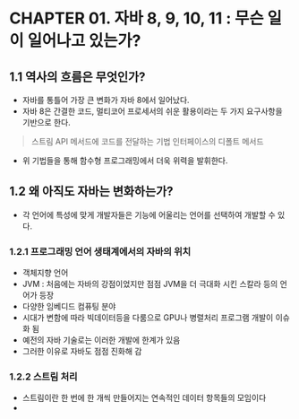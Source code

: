 # CHAPTER 01. 자바 8, 9, 10, 11 : 무슨 일이 일어나고 있는가?

## 1.1 역사의 흐름은 무엇인가?

- 자바를 통틀어 가장 큰 변화가 자바 8에서 일어났다. 
- 자바 8은 간결한 코드, 멀티코어 프로세서의 쉬운 활용이라는 두 가지 요구사항을 기반으로 한다. 

> 스트림 API
> 메서드에 코드를 전달하는 기법 
> 인터페이스의 디폴트 메서드 

- 위 기법들을 통해 함수형 프로그래밍에서 더욱 위력을 발휘한다. 

## 1.2 왜 아직도 자바는 변화하는가?

- 각 언어에 특성에 맞게 개발자들은 기능에 어울리는 언어를 선택하여 개발할 수 있다. 

### 1.2.1 프로그래밍 언어 생태계에서의 자바의 위치

- 객체지향 언어
- JVM : 처음에는 자바의 강점이었지만 점점 JVM을 더 극대화 시킨 스칼라 등의 언어가 등장  
- 다양한 임베디드 컴퓨팅 분야 
- 시대가 변함에 따라 빅데이터등을 다룸으로 GPU나 병렬처리 프로그램 개발이 이슈화 됨 
- 예전의 자바 기술로는 이러한 개발에 한계가 있음
- 그러한 이유로 자바도 점점 진화해 감 

### 1.2.2 스트림 처리 

- 스트림이란 한 번에 한 개씩 만들어지는 연속적인 데이터 항목들의 모임이다
- 
